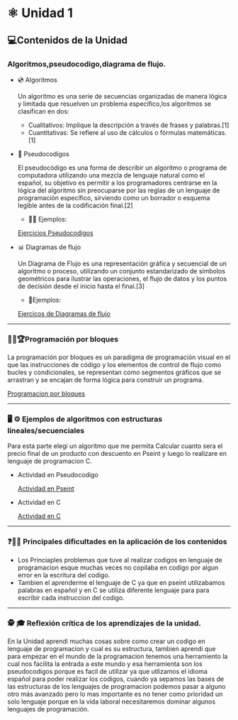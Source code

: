 # ⚛️ Unidad 1
##  💻Contenidos de la Unidad
### Algoritmos,pseudocodigo,diagrama de flujo.
* 💿 Algoritmos

  Un algoritmo es una serie de secuencias organizadas de manera lógica y limitada que resuelven un problema específico,los algoritmos se clasifican en dos:
  * Cualitativos:
    Implique la descripción a través de frases y palabras.[1]
  * Cuantitativas:
    Se refiere al uso de cálculos o fórmulas matemáticas.[1]
* 💾 Pseudocodigos

  El pseudocódigo es una forma de describir un algoritmo o programa de computadora utilizando una mezcla de lenguaje natural como el español, su objetivo es  permitir a los programadores centrarse en la lógica del algoritmo sin preocuparse por las reglas de un lenguaje de programación específico, sirviendo como un borrador o esquema legible antes de la codificación final.[2]
  
  * 👨‍💻 Ejemplos:

  [Ejercicios Pseudocodigos](https://drive.google.com/drive/u/0/folders/1esiakpkv7s2UsliXAc5qf3PKeMyotLSM)

* 📊 Diagramas de flujo

  Un Diagrama de Flujo es una representación gráfica y secuencial de un algoritmo o proceso, utilizando un conjunto estandarizado de símbolos geométricos para ilustrar las operaciones, el flujo de datos y los puntos de decisión desde el inicio hasta el final.[3]

  * 📁Ejemplos:
 
  [Ejercicos de Diagramas de flujo](https://drive.google.com/drive/u/0/folders/1mDqA72OWDsJitaKSbIGiayTsIuLXtUMa)
 ---
### 🚶‍➡️🏆Programación por bloques

La programación por bloques es un paradigma de programación visual en el que las instrucciones de código y los elementos de control de flujo como bucles y condicionales, se representan como segmentos gráficos que se arrastran y se encajan de forma lógica para construir un programa.

[Programacion por bloques](https://drive.google.com/drive/folders/1rcLTr_U5APGuKYuTVHhS80ebZMnoqp1s?usp=sharing)

---

###  🖥️ ⚙️ Ejemplos de algoritmos con estructuras lineales/secuenciales

Para esta parte elegi un algoritmo que me permita Calcular cuanto sera el precio final de un producto con descuento en Pseint y luego lo realizare en lenguaje de programacion C.

* Actividad en Pseudocodigo

  [Actividad en Pseint](https://drive.google.com/drive/u/0/folders/1DXtwTWvP1VkwAvvO5pHSFQbg4BkoncNE)

* Actividad en C

  [Actividad en C](https://drive.google.com/drive/u/0/folders/1DXtwTWvP1VkwAvvO5pHSFQbg4BkoncNE)
---
### ❓🤷‍♂️ Principales dificultades en la aplicación de los contenidos

* Los Princiaples problemas que tuve al realizar codigos en lenguaje de programacion esque muchas veces no copilaba en codigo por algun error en la escritura del codigo.
* Tambien el aprenderme el lenguaje de C ya que en pseint utilizabamos palabras en español y en C se utiliza diferente lenguaje para para escribir cada instruccion del codigo.
---
### 🕵️ 🎓 Reflexión crítica de los aprendizajes de la unidad.

En la Unidad aprendi muchas cosas sobre como crear un codigo en lenguaje de programacion y cual es su estructura, tambien aprendi que para empezar en el mundo de la programacion tenemos una herramiento la cual nos facilita la entrada a este mundo y esa herramienta son los pseudocodigos porque es facil de utilizar ya que utlizamos el idioma español para poder realizar los codigos, cuando ya sepamos las bases de las estructuras de los lenguajes de programacion podemos pasar a alguno otro más avanzado pero lo mas importante es no tener como prioridad un solo lenguaje porque en la vida laboral necesitaremos dominar algunos lenguajes de programación.
